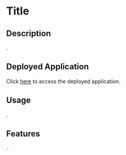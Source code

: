 # Title

## Description

.

## Deployed Application

Click [here]() to access the deployed application.

## Usage

.

## Features

    .
